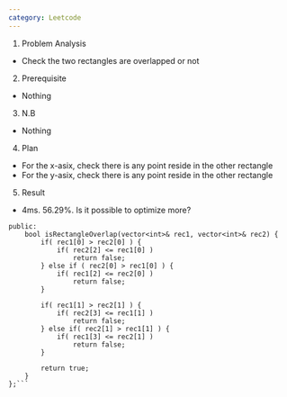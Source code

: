 ```yaml
---
category: Leetcode
---
```


1. Problem Analysis
  - Check the two rectangles are overlapped or not

2. Prerequisite
  - Nothing

3. N.B
  - Nothing

4. Plan
  - For the x-asix, check there is any point reside in the other rectangle
  - For the y-asix, check there is any point reside in the other rectangle

5. Result
  - 4ms. 56.29%. Is it possible to optimize more?
  
```  class Solution {
public:
    bool isRectangleOverlap(vector<int>& rec1, vector<int>& rec2) {
        if( rec1[0] > rec2[0] ) {
            if( rec2[2] <= rec1[0] )
                return false;
        } else if ( rec2[0] > rec1[0] ) {
            if( rec1[2] <= rec2[0] )
                return false;
        }
        
        if( rec1[1] > rec2[1] ) {
            if( rec2[3] <= rec1[1] )
                return false;
        } else if( rec2[1] > rec1[1] ) {
            if( rec1[3] <= rec2[1] )
                return false;
        }
        
        return true;
    }
};```
